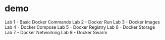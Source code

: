 # demo
Lab 1 - Basic Docker Commands
Lab 2 - Docker Run
Lab 3 - Docker Images
Lab 4 - Docker Compose
Lab 5 - Docker Registry
Lab 6 - Docker Storage
Lab 7 - Docker Networking
Lab 8 - Docker Swarm
